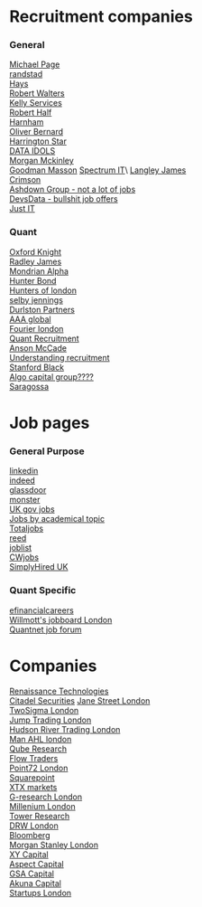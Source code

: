 # Recruitment companies
### General 
[Michael Page](https://www.michaelpage.com/)\
[randstad](https://www.randstad.com/)\
[Hays](https://www.haysplc.com/)\
[Robert Walters](https://www.robertwalters.com/)\
[Kelly Services](https://www.kellyservices.com/)\
[Robert Half](https://www.roberthalf.com/us/en)\
[Harnham](https://www.harnham.com/)\
[Oliver Bernard](https://oliverbernard.com/jobs)\
[Harrington Star](https://www.harringtonstarr.com/)\
[DATA IDOLS](https://www.dataidols.com/)\
[Morgan Mckinley](https://www.morganmckinley.com/)\
[Goodman Masson](https://jobs.goodmanmasson.com/)
[Spectrum IT](https://www.spectrumit.co.uk/job-search/?)\
[Langley James](https://www.langleyjames.com/)\
[Crimson](https://www.crimson.co.uk/)\
[Ashdown Group - not a lot of jobs](https://www.ashdowngroup.com/)\
[DevsData - bullshit job offers](https://devsdata.com/careers/)\
[Just IT](https://www.justit.co.uk/)

### Quant
[Oxford Knight](https://oxfordknight.co.uk/)\
[Radley James](https://radleyjames.com/)\
[Mondrian Alpha](https://www.mondrian-alpha.com/)\
[Hunter Bond](https://www.hunterbond.com/)\
[Hunters of london](https://hunterslondon.com/)\
[selby jennings](https://www.selbyjennings.com/)\
[Durlston Partners](https://durlstonpartners.com/)\
[AAA global](https://aaaglobal.co.uk/)\
[Fourier london](https://fourier.london/)\
[Quant Recruitment](https://www.quantrecruitment.co.uk/)\
[Anson McCade](https://www.ansonmccade.com/work_for_us.php)\
[Understanding recruitment](https://www.understandingrecruitment.com/)\
[Stanford Black](https://www.stanfordblack.com/jobs-board)\
[Algo capital group????](https://algocapitalgroup.com/)\
[Saragossa](https://saragossa.co.uk/)


# Job pages

### General Purpose
[linkedin](https://www.linkedin.com/)\
[indeed](https://www.indeed.com/)\
[glassdoor](https://www.glassdoor.com/index.htm)\
[monster](https://www.monster.com/)\
[UK gov jobs](https://www.gov.uk/find-a-job)\
[Jobs by academical topic](https://www.jobs.ac.uk/)\
[Totaljobs](https://www.totaljobs.com/)\
[reed](https://www.reed.co.uk/)\
[joblist](https://www.joblist.com/)\
[CWjobs](https://www.cwjobs.co.uk/)\
[SimplyHired UK](https://www.simplyhired.co.uk/)

### Quant Specific
[efinancialcareers](https://www.efinancialcareers.com/)\
[Willmott's jobboard London](https://wilmott.com/jobs/?show_results=1&query=&location=London)\
[Quantnet job forum](https://quantnet.com/forum/quant-jobs.39/)

# Companies
[Renaissance Technologies](https://www.rentec.com/Careers.action?jobs=true)\
[Citadel Securities](https://www.citadelsecurities.com/careers/open-opportunities/positions-for-professionals/)
[Jane Street London](https://www.janestreet.com/join-jane-street/open-roles/?type=experienced-candidates&location=london)\
[TwoSigma London](https://careers.twosigma.com/careers/OpenRoles/?5079=%5B16718359%5D&5079_format=3144&listFilterMode=1&jobRecordsPerPage=10&)\
[Jump Trading London](https://www.jumptrading.com/careers/?locations=London)\
[Hudson River Trading London](https://www.hudsonrivertrading.com/careers/?_offices=London)\
[Man AHL london](https://job-boards.eu.greenhouse.io/mangroup?offices%5B%5D=4015744101)\
[Qube Research](https://www.qube-rt.com/careers/)\
[Flow Traders](https://www.flowtraders.com/careers/job-search/)\
[Point72 London](https://careers.point72.com/?location=london)\
[Squarepoint](https://www.squarepoint-capital.com/open-opportunities?id=5802354)\
[XTX markets](https://www.xtxmarkets.com/#careers)\
[G-research London](https://www.gresearch.com/vacancies/?specialism=&location=london)\
[Millenium London](https://mlp.eightfold.ai/careers?location=London%2C%20England%2C%20United%20Kingdom&pid=755939959782&domain=mlp.com&sort_by=relevance&triggerGoButton=false)\
[Tower Research](https://tower-research.com/open-positions/)\
[DRW London](https://www.drw.com/work-at-drw/listings?filterType=city&value=London)\
[Bloomberg](https://bloomberg.avature.net/careers)\
[Morgan Stanley London](https://morganstanley.eightfold.ai/careers?location=London%2C%20England%2C%20United%20Kingdom&pid=549782945109&domain=morganstanley.com&sort_by=relevance&triggerGoButton=false&triggerGoButton=true&source=mscom)\
[XY Capital](https://job-boards.eu.greenhouse.io/xycapital)\
[Aspect Capital](https://aspectcapital-94a5ce.careers.hibob.com/jobs) \
[GSA Capital](https://www.gsacapital.com/join-us#jobs)\
[Akuna Capital](https://akunacapital.com/careers)\
[Startups London](https://london.startups-list.com/startups/trading?utm_source=chatgpt.com)






